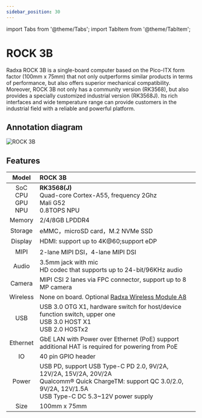 ```yaml
---
sidebar_position: 30
---
```


import Tabs from '@theme/Tabs';
import TabItem from '@theme/TabItem';

# ROCK 3B

Radxa ROCK 3B is a single-board computer based on the Pico-ITX form factor (100mm x 75mm) that not only outperforms similar products in terms of performance, but also offers superior mechanical compatibility.
Moreover, ROCK 3B not only has a community version (RK3568), but also provides a specially customized industrial version (RK3568J). Its rich interfaces and wide temperature range can provide customers in the industrial field with a reliable and powerful platform.

## Annotation diagram

![ROCK 3B](/img/rock3/3b/rock3b-interfaces.webp)

## Features

|            Model            | ROCK 3B                                                                                                                                                                    |
| :-------------------------: | :------------------------------------------------------------------------------------------------------------------------------------------------------------------------- |
| SoC<br/>CPU<br/>GPU<br/>NPU | **RK3568(J)**<br/>Quad-core Cortex-A55, frequency 2Ghz<br/>Mali G52<br/>0.8TOPS NPU                                                                                        |
|           Memory            | 2/4/8GB LPDDR4                                                                                                                                                             |
|           Storage           | eMMC，microSD card，M.2 NVMe SSD                                                                                                                                           |
|           Display           | HDMI: support up to 4K@60;support eDP                                                                                                                                      |
|            MIPI             | 2-lane MIPI DSI，4-lane MIPI DSI                                                                                                                                           |
|            Audio            | 3.5mm jack with mic<br/>HD codec that supports up to 24-bit/96KHz audio                                                                                                    |
|           Camera            | MIPI CSI 2 lanes via FPC connector, support up to 8 MP camera                                                                                                              |
|          Wireless           | None on board. Optional [Radxa Wireless Module A8](/accessories/wireless-a8)                                                                                               |
|             USB             | USB 3.0 OTG X1, hardware switch for host/device function switch, upper one<br/>USB 3.0 HOST X1<br/>USB 2.0 HOSTx2                                                          |
|          Ethernet           | GbE LAN with Power over Ethernet (PoE) support<br/>additional HAT is required for powering from PoE                                                                        |
|             IO              | 40 pin GPIO header                                                                                                                                                         |
|            Power            | USB PD, support USB Type-C PD 2.0, 9V/2A, 12V/2A, 15V/2A, 20V/2A<br/>Qualcomm® Quick ChargeTM: support QC 3.0/2.0, 9V/2A, 12V/1.5A<br/>USB Type-C DC 5.3~12V power supply |
|            Size             | 100mm x 75mm                                                                                                                                                               |
